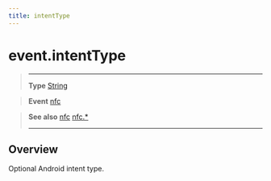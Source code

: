 ```yaml
---
title: intentType
---
```

# event.intentType

> --------------------- ------------------------------------------------------------------------------------------
> __Type__              [String](https://docs.coronalabs.com/api/type/String.html)

> __Event__             [nfc](/plugin/nfc/event/nfc/)

> __See also__          [nfc](/plugin/nfc/event/nfc/)
>						[nfc.*](/plugin/nfc/)
> --------------------- ------------------------------------------------------------------------------------------

## Overview

Optional Android intent type.